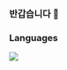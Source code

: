 ### 반갑습니다 👋

### Languages
<div>
<img src="https://img.shields.io/badge/C++-#00599C?style=flat-sqaure&logo=cplusplus"/>
